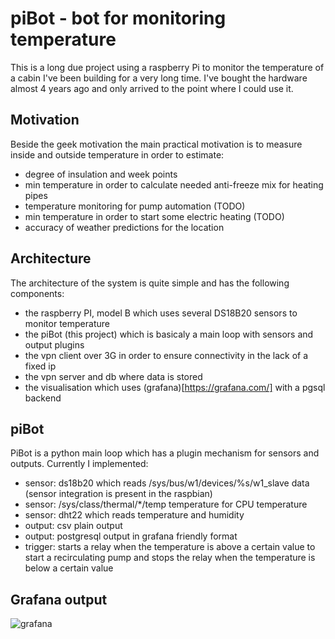 # piBot - bot for monitoring temperature

This is a long due project using a raspberry Pi to monitor the temperature of a cabin I've been building for a very long time. I've bought the hardware almost 4 years ago and only arrived to the point where I could use it.

## Motivation

Beside the geek motivation the main practical motivation is to measure inside and outside temperature in order to estimate:
- degree of insulation and week points
- min temperature in order to calculate needed anti-freeze mix for heating pipes
- temperature monitoring for pump automation (TODO)
- min temperature in order to start some electric heating (TODO)
- accuracy of weather predictions for the location

## Architecture

The architecture of the system is quite simple and has the following components:
- the raspberry PI, model B which uses several DS18B20 sensors to monitor temperature
- the piBot (this project) which is basicaly a main loop with sensors and output plugins
- the vpn client over 3G in order to ensure connectivity in the lack of a fixed ip
- the vpn server and db where data is stored
- the visualisation which uses (grafana)[https://grafana.com/] with a pgsql backend

## piBot

PiBot is a python main loop which has a plugin mechanism for sensors and outputs. Currently I implemented:

- sensor: ds18b20 which reads /sys/bus/w1/devices/%s/w1_slave data (sensor integration is present in the raspbian)
- sensor: /sys/class/thermal/*/temp temperature for CPU temperature
- sensor: dht22 which reads temperature and humidity
- output: csv plain output
- output: postgresql output in grafana friendly format
- trigger: starts a relay when the temperature is above a certain value to start a recirculating pump and stops the relay when the temperature is below a certain value

## Grafana output

![grafana](https://www.len.ro/wp-content/uploads/2017/11/Selection_183.png "piBot grafana output")
